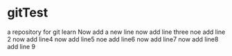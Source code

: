 # gitTest
a repository for git learn
Now add a new line
now add line three
noe add line 2
now add line4
now add line5
noe add line6
now add line7
now add line8
add line 9